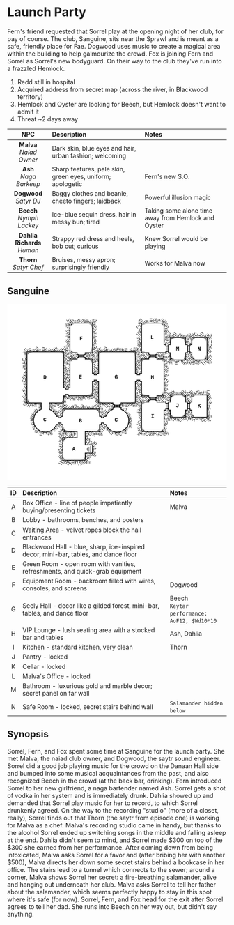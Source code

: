 # Launch Party
Fern's friend requested that Sorrel play at the opening night of her club, for pay of course. The club, Sanguine, sits near the Sprawl and is meant as a safe, friendly place for Fae. Dogwood uses music to create a magical area within the building to help galmourize the crowd. Fox is joining Fern and Sorrel as Sorrel's new bodyguard. On their way to the club they've run into a frazzled Hemlock.

1. Redd still in hospital
2. Acquired address from secret map (across the river, in Blackwood territory)
3. Hemlock and Oyster are looking for Beech, but Hemlock doesn't want to admit it
4. Threat ~2 days away

| NPC | Description | Notes |
|:---:|:--- |:--- |
| **Malva**<br/>_Naiad Owner_ | Dark skin, blue eyes and hair, urban fashion; welcoming |  |
| **Ash**<br/>_Naga Barkeep_ | Sharp features, pale skin, green eyes, uniform; apologetic | Fern's new S.O. |
| **Dogwood**<br/>_Satyr DJ_ | Baggy clothes and beanie, cheeto fingers; laidback | Powerful illusion magic |
| **Beech**<br/>_Nymph Lackey_ | Ice-blue sequin dress, hair in messy bun; tired | Taking some alone time away from Hemlock and Oyster |
| **Dahlia Richards**<br/>_Human_ | Strappy red dress and heels, bob cut; curious | Knew Sorrel would be playing |
| **Thorn**<br/>_Satyr Chef_ | Bruises, messy apron; surprisingly friendly | Works for Malva now |

## Sanguine
![map of the nightclub Sanguine](images/sanguine.png)

| ID | Description | Notes |
|:---:|:--- |:--- |
| A | Box Office - line of people impatiently buying/presenting tickets | Malva |
| B | Lobby - bathrooms, benches, and posters |  |
| C | Waiting Area - velvet ropes block the hall entrances |  |
| D | Blackwood Hall - blue, sharp, ice-inspired decor, mini-bar, tables, and dance floor |  |
| E | Green Room - open room with vanities, refreshments, and quick-grab equipment |  |
| F | Equipment Room - backroom filled with wires, consoles, and screens | Dogwood |
| G | Seely Hall - decor like a gilded forest, mini-bar, tables, and dance floor | Beech<br />`Keytar performance:`<br/>`AoF12, $Wd10*10` |
| H | VIP Lounge - lush seating area with a stocked bar and tables | Ash, Dahlia |
| I | Kitchen - standard kitchen, very clean | Thorn |
| J | Pantry - locked |  |
| K | Cellar - locked |  |
| L | Malva's Office - locked |  |
| M | Bathroom - luxurious gold and marble decor; secret panel on far wall |  |
| N | Safe Room - locked, secret stairs behind wall | `Salamander hidden below` |

## Synopsis
Sorrel, Fern, and Fox spent some time at Sanguine for the launch party. She met Malva, the naiad club owner, and Dogwood, the saytr sound engineer. Sorrel did a good job playing music for the crowd on the Danaan Hall side and bumped into some musical acquaintances from the past, and also recognized Beech in the crowd (at the back bar, drinking). Fern introduced Sorrel to her new girlfriend, a naga bartender named Ash. Sorrel gets a shot of vodka in her system and is immediately drunk. Dahlia showed up and demanded that Sorrel play music for her to record, to which Sorrel drunkenly agreed. On the way to the recording "studio" (more of a closet, really), Sorrel finds out that Thorn (the saytr from episode one) is working for Malva as a chef. Malva's recording studio came in handy, but thanks to the alcohol Sorrel ended up switching songs in the middle and falling asleep at the end. Dahlia didn't seem to mind, and Sorrel made $300 on top of the $300 she earned from her performance. After coming down from being intoxicated, Malva asks Sorrel for a favor and (after bribing her with another $500), Malva directs her down some secret stairs behind a bookcase in her office. The stairs lead to a tunnel which connects to the sewer; around a corner, Malva shows Sorrel her secret: a fire-breathing salamander, alive and hanging out underneath her club. Malva asks Sorrel to tell her father about the salamander, which seems perfectly happy to stay in this spot where it's safe (for now). Sorrel, Fern, and Fox head for the exit after Sorrel agrees to tell her dad. She runs into Beech on her way out, but didn't say anything.
